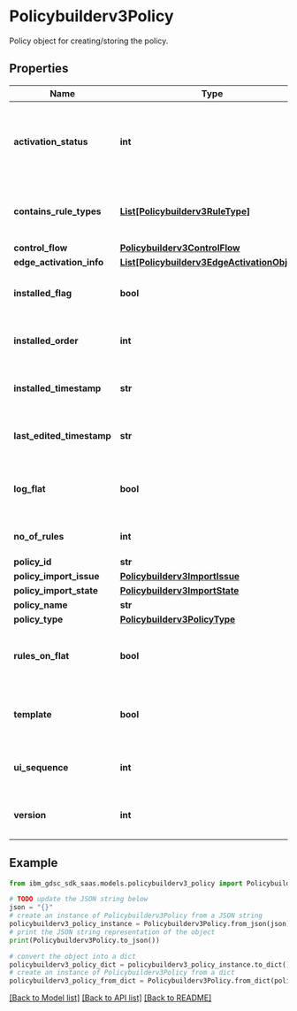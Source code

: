 # Policybuilderv3Policy

Policy object for creating/storing the policy.

## Properties

Name | Type | Description | Notes
------------ | ------------- | ------------- | -------------
**activation_status** | **int** | activation_status identifier: 1001 -&gt; install with no issues, 1002-&gt; installed with issues, 1003 -&gt; not installed. | [optional] 
**contains_rule_types** | [**List[Policybuilderv3RuleType]**](Policybuilderv3RuleType.md) | Indicates different type of rule types contained by the policy. | [optional] 
**control_flow** | [**Policybuilderv3ControlFlow**](Policybuilderv3ControlFlow.md) |  | [optional] 
**edge_activation_info** | [**List[Policybuilderv3EdgeActivationObject]**](Policybuilderv3EdgeActivationObject.md) |  | [optional] 
**installed_flag** | **bool** | Flag to indicate whether policy is installed or not. | [optional] 
**installed_order** | **int** | Variable to indicate the order of the installed policy. | [optional] 
**installed_timestamp** | **str** | Timestamp to indicate when the policy was installed. | [optional] 
**last_edited_timestamp** | **str** | Timestamp to indicate when the policy was last edited. | [optional] 
**log_flat** | **bool** | Flag to indicate whether the policy has log flat enabled or not. | [optional] 
**no_of_rules** | **int** | Indicates number of rules in the policy. | [optional] 
**policy_id** | **str** | Policy Id. | [optional] 
**policy_import_issue** | [**Policybuilderv3ImportIssue**](Policybuilderv3ImportIssue.md) |  | [optional] 
**policy_import_state** | [**Policybuilderv3ImportState**](Policybuilderv3ImportState.md) |  | [optional] 
**policy_name** | **str** | Policy Name. | [optional] 
**policy_type** | [**Policybuilderv3PolicyType**](Policybuilderv3PolicyType.md) |  | [optional] 
**rules_on_flat** | **bool** | Flag to indicate whether the policy has rules on flat enabled or not. | [optional] 
**template** | **bool** | Flag to indicate whether the policy is a template policy or not. | [optional] 
**ui_sequence** | **int** | Sequence in which the policy will be displayed in the UI. | [optional] 
**version** | **int** | Policy version for different versions of the policy. | [optional] 

## Example

```python
from ibm_gdsc_sdk_saas.models.policybuilderv3_policy import Policybuilderv3Policy

# TODO update the JSON string below
json = "{}"
# create an instance of Policybuilderv3Policy from a JSON string
policybuilderv3_policy_instance = Policybuilderv3Policy.from_json(json)
# print the JSON string representation of the object
print(Policybuilderv3Policy.to_json())

# convert the object into a dict
policybuilderv3_policy_dict = policybuilderv3_policy_instance.to_dict()
# create an instance of Policybuilderv3Policy from a dict
policybuilderv3_policy_from_dict = Policybuilderv3Policy.from_dict(policybuilderv3_policy_dict)
```
[[Back to Model list]](../README.md#documentation-for-models) [[Back to API list]](../README.md#documentation-for-api-endpoints) [[Back to README]](../README.md)


